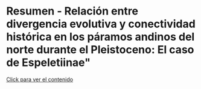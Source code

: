 # Resumen - Relación entre divergencia evolutiva y conectividad histórica en los páramos andinos del norte durante el Pleistoceno: El caso de Espeletiinae"

[Click para ver el contenido](https://innerhaze.github.io/Summary/)
